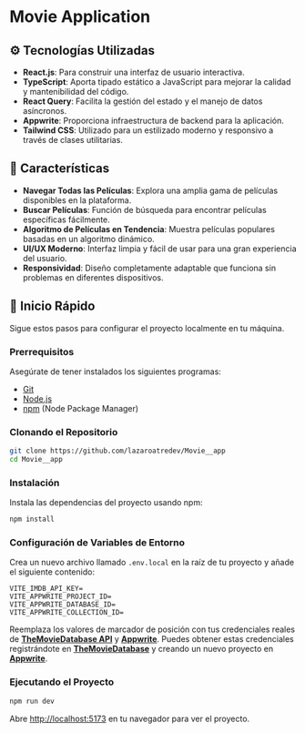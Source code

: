# Movie Application  

## ⚙️ Tecnologías Utilizadas

- **React.js**: Para construir una interfaz de usuario interactiva.  
- **TypeScript**: Aporta tipado estático a JavaScript para mejorar la calidad y mantenibilidad del código.  
- **React Query**: Facilita la gestión del estado y el manejo de datos asíncronos.  
- **Appwrite**: Proporciona infraestructura de backend para la aplicación.  
- **Tailwind CSS**: Utilizado para un estilizado moderno y responsivo a través de clases utilitarias.  

## 🔋 Características 

- **Navegar Todas las Películas**: Explora una amplia gama de películas disponibles en la plataforma.  
- **Buscar Películas**: Función de búsqueda para encontrar películas específicas fácilmente.  
- **Algoritmo de Películas en Tendencia**: Muestra películas populares basadas en un algoritmo dinámico.  
- **UI/UX Moderno**: Interfaz limpia y fácil de usar para una gran experiencia del usuario.  
- **Responsividad**: Diseño completamente adaptable que funciona sin problemas en diferentes dispositivos.  

## 🤸 Inicio Rápido 

Sigue estos pasos para configurar el proyecto localmente en tu máquina.  

### Prerrequisitos  

Asegúrate de tener instalados los siguientes programas:  

- [Git](https://git-scm.com/)  
- [Node.js](https://nodejs.org/en)  
- [npm](https://www.npmjs.com/) (Node Package Manager)  

### Clonando el Repositorio  

```bash  
git clone https://github.com/lazaroatredev/Movie__app 
cd Movie__app 
 ```

### Instalación  

Instala las dependencias del proyecto usando npm:  

```bash  
npm install  
```  

### Configuración de Variables de Entorno  

Crea un nuevo archivo llamado `.env.local` en la raíz de tu proyecto y añade el siguiente contenido:  

```env  
VITE_IMDB_API_KEY=  
VITE_APPWRITE_PROJECT_ID=  
VITE_APPWRITE_DATABASE_ID=  
VITE_APPWRITE_COLLECTION_ID=  
```  

Reemplaza los valores de marcador de posición con tus credenciales reales de **[TheMovieDatabase API](https://developer.themoviedb.org/reference/intro/getting-started)** y **[Appwrite](https://apwr.dev/JSM050)**. Puedes obtener estas credenciales registrándote en **[TheMovieDatabase](https://developer.themoviedb.org/reference/intro/getting-started)** y creando un nuevo proyecto en **[Appwrite](https://apwr.dev/JSM050)**.  

### Ejecutando el Proyecto  

```bash  
npm run dev  
```  

Abre [http://localhost:5173](http://localhost:5173) en tu navegador para ver el proyecto.  
